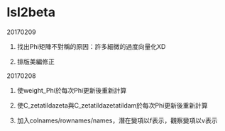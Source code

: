 # lsl2beta


20170209</p>
1. 找出Phi矩陣不對稱的原因：許多細微的過度向量化XD</p>
2. 排版美編修正</p>

20170208</p>
1. 使weight_Phi於每次Phi更新後重新計算</p>
2. 使C_zetatildazeta與C_zetatildazetatildam於每次Phi更新後重新計算</p>
3. 加入colnames/rownames/names，潛在變項以f表示，觀察變項以v表示</p>
